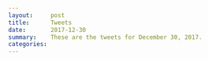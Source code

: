 ```yaml
---
layout:     post
title:      Tweets
date:       2017-12-30
summary:    These are the tweets for December 30, 2017.
categories:
---
```


